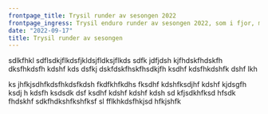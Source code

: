 ```yaml
---
frontpage_title: Trysil runder av sesongen 2022
frontpage_ingress: Trysil enduro runder av sesongen 2022, som i fjor, med høstfarger og fete stier i et av Norges stisykkelmekka.
date: "2022-09-17"
title: Trysil runder av sesongen
---
```


sdlkfhkl sdflsdkjflkdsfjkldsjfldksjflkds
sdfk jdfjdsh kjfhdskfhdskfh dksfhkdsfh kdshf kds
dsfkj dskfdskfhskfhsdkjfh ksdhf kdsfhkdshfk dshf
lkh

ks jhfkjsdhfkdsfhkdsfkdsh fkdfkhfkdhs fksdhf kdshfksdjhf kdshf
kjdsgfh ksdj h kdsfh ksdsdk dsf ksdhf kdshf kdshf kdsh
sd kfjsdkhfksd hfsdk fhdskhf sdkfhdkshfkshfksf
sl fflkhkdsfhkjsd hfkjshfk
